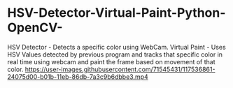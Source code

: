 # HSV-Detector-Virtual-Paint-Python-OpenCV-
HSV Detector - Detects a specific color using WebCam.
Virtual Paint - Uses HSV Values detected by previous program and tracks that specific color in real time using webcam and paint the frame based on movement of that color. 
https://user-images.githubusercontent.com/71545431/117536861-24075d00-b01b-11eb-86db-7a3c9b6dbbe3.mp4

